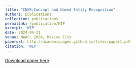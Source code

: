 ```yaml
---
title: "CNER:Concept and Named Entity Recognition"
authors: publications
collection: publications
permalink: /publication/WIP
excerpt: 'WIP'
date: 2024-04-21
venue: NAACL 2024, Mexico City
paperurl: http://academicpages.github.io/files/paper1.pdf
citation: 'WIP'
---
```



[Download paper here](http://academicpages.github.io/files/paper1.pdf)
